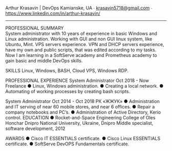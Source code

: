 Arthur Krasavin | DevOps
Kamianske, UA ∙ krasavin5718@gmail.com ∙ https://www.linkedin.com/in/arthur-krasavin/
________________________________________
PROFESSIONAL SUMMARY						
System administrator with 10 years of experience in basic Windows and Linux administration. Working with GUI and non GUI linux system, like Ubuntu, Mint. VPS servers experience. VPN and DHCP servers experience, have my own and public scripts, that was edited according to my tasks. Now I am learning in a SoftServe academy and Prometheus academy to gain basic and middle DevOps skills.

SKILLS
Linux, Windows, BASH, Cloud VPS, Windows RDP.

PROFESSIONAL EXPERIENCE
System Administrator	Oct 2018 - Now
Freelance
●	Linux, Windows administration.
●	Creating a local network.
●	Automating of working processes by creating bash scripts.

System Administrator	Oct 2014 - Oct 2018 
РК «ЖЖУК»
●	Administration and IT serving of near 60 mobile stores, and near 6 offices.
●	Repair a company notebooks and PC’s.
●	Administration of Active Directory, Kerio control.
EDUCATION 
●	Rocket-and-Space Engineering College of Oles Honchar Dnipro National University, Ukraine, Dnipro 
Middle specialist, software development, 2012

AWARDS 
●	Cisco IT ESSENTIALS certificate.
●	Cisco Linux ESSENTIALS certificate.
●	SoftServe DevOPS Fundamentals certificate.
